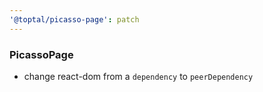```yaml
---
'@toptal/picasso-page': patch
---
```


### PicassoPage

- change react-dom from a `dependency` to `peerDependency`
